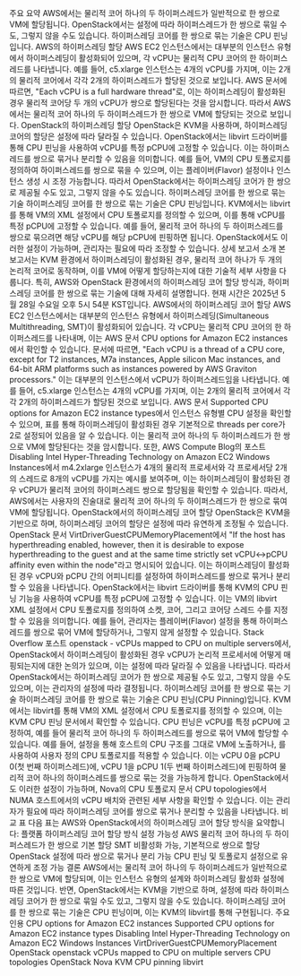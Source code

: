 주요 요약
AWS에서는 물리적 코어 하나의 두 하이퍼스레드가 일반적으로 한 쌍으로 VM에 할당됩니다.
OpenStack에서는 설정에 따라 하이퍼스레드가 한 쌍으로 묶일 수도, 그렇지 않을 수도 있습니다.
하이퍼스레딩 코어를 한 쌍으로 묶는 기술은 CPU 핀닝입니다.
AWS의 하이퍼스레딩 할당
AWS EC2 인스턴스에서는 대부분의 인스턴스 유형에서 하이퍼스레딩이 활성화되어 있으며, 각 vCPU는 물리적 CPU 코어의 한 하이퍼스레드를 나타냅니다. 예를 들어, c5.xlarge 인스턴스는 4개의 vCPU를 가지며, 이는 2개의 물리적 코어에서 각각 2개의 하이퍼스레드가 할당된 것으로 보입니다. AWS 문서에 따르면, "Each vCPU is a full hardware thread"로, 이는 하이퍼스레딩이 활성화된 경우 물리적 코어당 두 개의 vCPU가 쌍으로 할당된다는 것을 암시합니다. 따라서 AWS에서는 물리적 코어 하나의 두 하이퍼스레드가 한 쌍으로 VM에 할당되는 것으로 보입니다.
OpenStack의 하이퍼스레딩 할당
OpenStack은 KVM을 사용하며, 하이퍼스레딩 코어의 할당은 설정에 따라 달라질 수 있습니다. OpenStack에서는 libvirt 드라이버를 통해 CPU 핀닝을 사용하여 vCPU를 특정 pCPU에 고정할 수 있습니다. 이는 하이퍼스레드를 쌍으로 묶거나 분리할 수 있음을 의미합니다. 예를 들어, VM의 CPU 토폴로지를 정의하여 하이퍼스레드를 쌍으로 묶을 수 있으며, 이는 플레이버(Flavor) 설정이나 인스턴스 생성 시 조정 가능합니다. 따라서 OpenStack에서는 하이퍼스레딩 코어가 한 쌍으로 제공될 수도 있고, 그렇지 않을 수도 있습니다.
하이퍼스레딩 코어를 한 쌍으로 묶는 기술
하이퍼스레딩 코어를 한 쌍으로 묶는 기술은 CPU 핀닝입니다. KVM에서는 libvirt를 통해 VM의 XML 설정에서 CPU 토폴로지를 정의할 수 있으며, 이를 통해 vCPU를 특정 pCPU에 고정할 수 있습니다. 예를 들어, 물리적 코어 하나의 두 하이퍼스레드를 쌍으로 묶으려면 해당 vCPU를 해당 pCPU에 핀핑하면 됩니다. OpenStack에서도 이러한 설정이 가능하며, 관리자는 필요에 따라 조정할 수 있습니다.
상세 보고서
소개
본 보고서는 KVM 환경에서 하이퍼스레딩이 활성화된 경우, 물리적 코어 하나가 두 개의 논리적 코어로 동작하며, 이를 VM에 어떻게 할당하는지에 대한 기술적 세부 사항을 다룹니다. 특히, AWS와 OpenStack 환경에서의 하이퍼스레딩 코어 할당 방식과, 하이퍼스레딩 코어를 한 쌍으로 묶는 기술에 대해 자세히 설명합니다. 현재 시간은 2025년 5월 28일 수요일 오후 5시 54분 KST입니다.
AWS에서의 하이퍼스레딩 코어 할당
AWS EC2 인스턴스에서는 대부분의 인스턴스 유형에서 하이퍼스레딩(Simultaneous Multithreading, SMT)이 활성화되어 있습니다. 각 vCPU는 물리적 CPU 코어의 한 하이퍼스레드를 나타내며, 이는 AWS 문서 CPU options for Amazon EC2 instances에서 확인할 수 있습니다. 문서에 따르면, "Each vCPU is a thread of a CPU core, except for T2 instances, M7a instances, Apple silicon Mac instances, and 64-bit ARM platforms such as instances powered by AWS Graviton processors." 이는 대부분의 인스턴스에서 vCPU가 하이퍼스레드임을 나타냅니다.
예를 들어, c5.xlarge 인스턴스는 4개의 vCPU를 가지며, 이는 2개의 물리적 코어에서 각각 2개의 하이퍼스레드가 할당된 것으로 보입니다. AWS 문서 Supported CPU options for Amazon EC2 instance types에서 인스턴스 유형별 CPU 설정을 확인할 수 있으며, 표를 통해 하이퍼스레딩이 활성화된 경우 기본적으로 threads per core가 2로 설정되어 있음을 알 수 있습니다. 이는 물리적 코어 하나의 두 하이퍼스레드가 한 쌍으로 VM에 할당된다는 것을 암시합니다.
또한, AWS Compute Blog의 포스트 Disabling Intel Hyper-Threading Technology on Amazon EC2 Windows Instances에서 m4.2xlarge 인스턴스가 4개의 물리적 프로세서와 각 프로세서당 2개의 스레드로 8개의 vCPU를 가지는 예시를 보여주며, 이는 하이퍼스레딩이 활성화된 경우 vCPU가 물리적 코어의 하이퍼스레드 쌍으로 할당됨을 확인할 수 있습니다.
따라서, AWS에서는 사용자의 진술대로 물리적 코어 하나의 두 하이퍼스레드가 한 쌍으로 묶여 VM에 할당됩니다.
OpenStack에서의 하이퍼스레딩 코어 할당
OpenStack은 KVM을 기반으로 하며, 하이퍼스레딩 코어의 할당은 설정에 따라 유연하게 조정될 수 있습니다. OpenStack 문서 VirtDriverGuestCPUMemoryPlacement에서 "If the host has hyperthreading enabled, however, then it is desirable to expose hyperthreading to the guest and at the same time strictly set vCPU<->pCPU affinity even within the node"라고 명시되어 있습니다. 이는 하이퍼스레딩이 활성화된 경우 vCPU와 pCPU 간의 어피니티를 설정하여 하이퍼스레드를 쌍으로 묶거나 분리할 수 있음을 나타냅니다.
OpenStack에서는 libvirt 드라이버를 통해 KVM의 CPU 핀닝 기능을 사용하여 vCPU를 특정 pCPU에 고정할 수 있습니다. 이는 VM의 libvirt XML 설정에서 CPU 토폴로지를 정의하여 소켓, 코어, 그리고 코어당 스레드 수를 지정할 수 있음을 의미합니다. 예를 들어, 관리자는 플레이버(Flavor) 설정을 통해 하이퍼스레드를 쌍으로 묶어 VM에 할당하거나, 그렇지 않게 설정할 수 있습니다.
Stack Overflow 포스트 openstack - vCPUs mapped to CPU on multiple servers에서, OpenStack에서 하이퍼스레딩이 활성화된 경우 vCPU가 논리적 프로세서에 어떻게 매핑되는지에 대한 논의가 있으며, 이는 설정에 따라 달라질 수 있음을 나타냅니다. 따라서 OpenStack에서는 하이퍼스레딩 코어가 한 쌍으로 제공될 수도 있고, 그렇지 않을 수도 있으며, 이는 관리자의 설정에 따라 결정됩니다.
하이퍼스레딩 코어를 한 쌍으로 묶는 기술
하이퍼스레딩 코어를 한 쌍으로 묶는 기술은 CPU 핀닝(CPU Pinning)입니다. KVM에서는 libvirt를 통해 VM의 XML 설정에서 CPU 토폴로지를 정의할 수 있으며, 이는 KVM CPU 핀닝 문서에서 확인할 수 있습니다. CPU 핀닝은 vCPU를 특정 pCPU에 고정하여, 예를 들어 물리적 코어 하나의 두 하이퍼스레드를 쌍으로 묶어 VM에 할당할 수 있습니다.
예를 들어, <cpu mode='host-passthrough'> 설정을 통해 호스트의 CPU 구조를 그대로 VM에 노출하거나, <cpu mode='custom' match='exact'>를 사용하여 사용자 정의 CPU 토폴로지를 적용할 수 있습니다. 이는 vCPU 0을 pCPU 0(첫 번째 하이퍼스레드)에, vCPU 1을 pCPU 1(두 번째 하이퍼스레드)에 핀핑하여 물리적 코어 하나의 하이퍼스레드를 쌍으로 묶는 것을 가능하게 합니다.
OpenStack에서도 이러한 설정이 가능하며, Nova의 CPU 토폴로지 문서 CPU topologies에서 NUMA 호스트에서의 vCPU 배치와 관련된 세부 사항을 확인할 수 있습니다. 이는 관리자가 필요에 따라 하이퍼스레딩 코어를 쌍으로 묶거나 분리할 수 있음을 나타냅니다.
비교 표
다음 표는 AWS와 OpenStack에서의 하이퍼스레딩 코어 할당 방식을 요약합니다:
플랫폼
하이퍼스레딩 코어 할당 방식
설정 가능성
AWS
물리적 코어 하나의 두 하이퍼스레드가 한 쌍으로 기본 할당
SMT 비활성화 가능, 기본적으로 쌍으로 할당
OpenStack
설정에 따라 쌍으로 묶거나 분리 가능
CPU 핀닝 및 토폴로지 설정으로 유연하게 조정 가능
결론
AWS에서는 물리적 코어 하나의 두 하이퍼스레드가 일반적으로 한 쌍으로 VM에 할당되며, 이는 인스턴스 유형의 설계와 하이퍼스레딩 활성화 설정에 따른 것입니다. 반면, OpenStack에서는 KVM을 기반으로 하며, 설정에 따라 하이퍼스레딩 코어가 한 쌍으로 묶일 수도 있고, 그렇지 않을 수도 있습니다. 하이퍼스레딩 코어를 한 쌍으로 묶는 기술은 CPU 핀닝이며, 이는 KVM의 libvirt를 통해 구현됩니다.
주요 인용
CPU options for Amazon EC2 instances
Supported CPU options for Amazon EC2 instance types
Disabling Intel Hyper-Threading Technology on Amazon EC2 Windows Instances
VirtDriverGuestCPUMemoryPlacement OpenStack
openstack vCPUs mapped to CPU on multiple servers
CPU topologies OpenStack Nova
KVM CPU pinning libvirt

